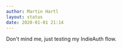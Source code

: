 ```yaml
---
author: Martin Hartl
layout: status
date: 2020-01-01 21:14
---
```

Don't mind me, just testing my IndieAuth flow.